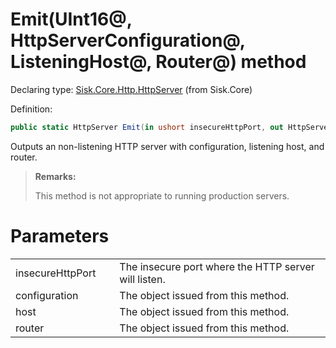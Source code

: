 <!--

Copyrights 2023 Sisk Framework - CypherPotato
Published under MIT license

!!! DO NOT EDIT THIS FILE !!!
This file was generated by a tool in the Sisk package. To edit the information in this documentation,
edit the XML documentation present in the Sisk source code.

-->


# Emit(UInt16@, HttpServerConfiguration@, ListeningHost@, Router@) method

Declaring type: [Sisk.Core.Http.HttpServer](/spec/Sisk.Core.Http.HttpServer.md) (from Sisk.Core)


Definition:

```cs
public static HttpServer Emit(in ushort insecureHttpPort, out HttpServerConfiguration configuration, out ListeningHost host, out Router router)
```

Outputs an non-listening HTTP server with configuration, listening host, and router.

> **Remarks:**
>
> This method is not appropriate to running production servers.

# Parameters

<table>
    <tbody>
<tr>
    <td width="33%">insecureHttpPort</td>
    <td>The insecure port where the HTTP server will listen.</td>
</tr>
<tr>
    <td width="33%">configuration</td>
    <td>The  object issued from this method.</td>
</tr>
<tr>
    <td width="33%">host</td>
    <td>The  object issued from this method.</td>
</tr>
<tr>
    <td width="33%">router</td>
    <td>The  object issued from this method.</td>
</tr>
    </tbody>
</table>
